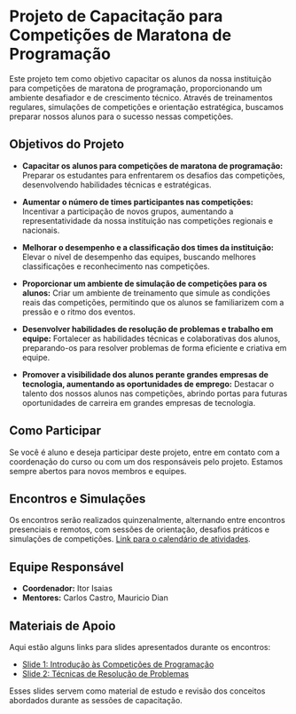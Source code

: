 # Projeto de Capacitação para Competições de Maratona de Programação

Este projeto tem como objetivo capacitar os alunos da nossa instituição para competições de maratona de programação, proporcionando um ambiente desafiador e de crescimento técnico. Através de treinamentos regulares, simulações de competições e orientação estratégica, buscamos preparar nossos alunos para o sucesso nessas competições.

## Objetivos do Projeto

- **Capacitar os alunos para competições de maratona de programação:** Preparar os estudantes para enfrentarem os desafios das competições, desenvolvendo habilidades técnicas e estratégicas.
  
- **Aumentar o número de times participantes nas competições:** Incentivar a participação de novos grupos, aumentando a representatividade da nossa instituição nas competições regionais e nacionais.

- **Melhorar o desempenho e a classificação dos times da instituição:** Elevar o nível de desempenho das equipes, buscando melhores classificações e reconhecimento nas competições.

- **Proporcionar um ambiente de simulação de competições para os alunos:** Criar um ambiente de treinamento que simule as condições reais das competições, permitindo que os alunos se familiarizem com a pressão e o ritmo dos eventos.

- **Desenvolver habilidades de resolução de problemas e trabalho em equipe:** Fortalecer as habilidades técnicas e colaborativas dos alunos, preparando-os para resolver problemas de forma eficiente e criativa em equipe.

- **Promover a visibilidade dos alunos perante grandes empresas de tecnologia, aumentando as oportunidades de emprego:** Destacar o talento dos nossos alunos nas competições, abrindo portas para futuras oportunidades de carreira em grandes empresas de tecnologia.

## Como Participar

Se você é aluno e deseja participar deste projeto, entre em contato com a coordenação do curso ou com um dos responsáveis pelo projeto. Estamos sempre abertos para novos membros e equipes.

## Encontros e Simulações

Os encontros serão realizados quinzenalmente, alternando entre encontros presenciais e remotos, com sessões de orientação, desafios práticos e simulações de competições. [Link para o calendário de atividades](./Calendario/2024.md).

## Equipe Responsável

- **Coordenador:** Itor Isaias
- **Mentores:** Carlos Castro, Mauricio Dian

## Materiais de Apoio

Aqui estão alguns links para slides apresentados durante os encontros:

- [Slide 1: Introdução às Competições de Programação](https://itorisaias.github.io/interfatecs/01)
- [Slide 2: Técnicas de Resolução de Problemas](https://itorisaias.github.io/interfatecs/02)
<!-- - [Slide 3: Estratégias para Competição em Equipe](#link-do-slide-3) -->

Esses slides servem como material de estudo e revisão dos conceitos abordados durante as sessões de capacitação.
